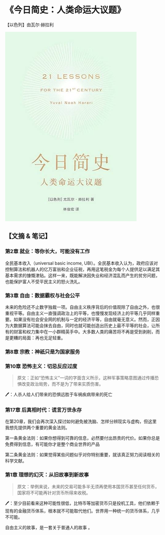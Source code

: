 # 《今日简史：人类命运大议题》

【以色列】由瓦尔·赫拉利

![](./src/20250803154648.jpg)

## 【文摘 & 笔记】
### 第2章 就业：等你长大，可能没有工作

全民基本收入（universal basic income, UBI）。全民基本收入认为，政府应该对控制算法和机器人的亿万富翁和企业征税，再用这笔税金为每个人提供足以满足其基本需求的慷慨津贴。这样一来，既能解决因失业和经济混乱而产生的贫穷问题，也能保护富人不受平民主义的怒火洗礼。

### 第3章 自由：数据霸权与社会公平

未来的危险还不止数字独裁一项。自由主义秩序背后的价值观除了自由之外，也很重视平等。自由主义一直强调政治上的平等，也慢慢发现经济上的平等几乎同样重要。如果没有社会安全网的机制与一定的经济平等，自由就毫无意义。然而，正因为大数据算法可能会抹去自由，同时也就可能创造出历史上最不平等的社会，让所有的财富和权力集中在一小群精英手中。大多数人类的痛苦将不再是受到剥削，而是更糟的局面：再也无足轻重。  

### 第8章 宗教：神祇只是为国家服务


### 第10章 恐怖主义：切忌反应过度


> 原文：正如“恐怖主义”一词的字面含义所示，这种军事策略意图通过传播恐惧改变政治局势，而不是为了带来实质伤害。

🖊：人杀人给人们带来的恐惧远胜于车祸疾病带来的死亡
  

### 第17章 后真相时代：谎言万世永存

在第20章，我们会再次深入探讨如何避免被洗脑、怎样分辨现实与虚构，但这里我想先提供两个重要的黄金法则。  

第一条黄金法则：如果你想得到可靠的信息，必然要付出昂贵的代价。如果你总是免费得到信息，有可能你才是整个商业世界的产品  

第二条黄金法则：如果觉得某些问题似乎对你特别重要，就该真正努力阅读相关的科学文献。  

### 第1章 理想的幻灭：从旧故事到新故事

> 原文：举例来说，未来的交易可能多半无须再使用本国货币甚至任何货币，国家将不可能再针对货币所得来收税。

🖊：至少目前看来这种可能性很低，比特币等加密货币只是投机工具，他们依赖于现有的金融货币体系，根本就不可能取代他们。世界用一种统一的货币体系，几乎不可能。

自由主义的故事，是一套关于普通人的故事 。